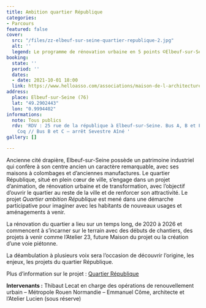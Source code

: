 ```yaml
---
title: Ambition quartier République
categories:
- Parcours
featured: false
cover:
  src: "/files/zz-elbeuf-sur-seine-quartier-republique-2.jpg"
  alt: ''
  legend: Le programme de rénovation urbaine en 5 points ©Elbeuf-sur-Seine
booking:
  state: ''
  period: ''
  dates:
  - date: 2021-10-01 18:00
  link: https://www.helloasso.com/associations/maison-de-l-architecture-de-normandie-le-forum/evenements/ambition-quartier-republique
address:
  place: Elbeuf-sur-Seine (76)
  lat: "49.2902443"
  lon: "0.9994402"
informations:
  note: Tous publics
  rdv: 'RDV : 25 rue de la république à Elbeuf-sur-Seine. Bus A, B et F – arrêt Le
    Coq // Bus B et C – arrêt Sevestre Aîné '
gallery: []

---
```

Ancienne cité drapière, Elbeuf-sur-Seine possède un patrimoine industriel qui confère à son centre ancien un caractère remarquable, avec ses maisons à colombages et d’anciennes manufactures. Le quartier République, situé en plein cœur de ville, s’engage dans un projet d’animation, de rénovation urbaine et de transformation, avec l’objectif d’ouvrir le quartier au reste de la ville et de renforcer son attractivité. Le projet _Quartier ambition République_ est mené dans une démarche participative pour imaginer avec les habitants de nouveaux usages et aménagements à venir.

La rénovation du quartier a lieu sur un temps long, de 2020 à 2026 et commencent à s’incarner sur le terrain avec des débuts de chantiers, des projets à venir comme l’Atelier 23, future Maison du projet ou la création d’une voie piétonne.

La déambulation à plusieurs voix sera l’occasion de découvrir l’origine, les enjeux, les projets du quartier République.

Plus d’information sur le projet : [Quartier République](https://www.mairie-elbeuf.fr/logement/quartier-republique-2/)

**Intervenants :** Thibaut Lecat en charge des opérations de renouvellement urbain – Métropole Rouen Normandie – Emmanuel Côme, architecte et l’Atelier Lucien (sous réserve)